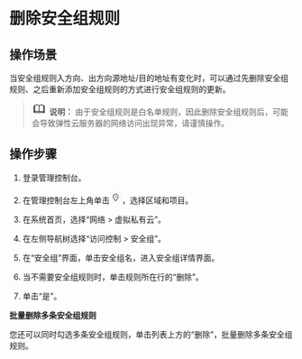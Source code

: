 # 删除安全组规则<a name="vpc_SecurityGroup_0006"></a>

## 操作场景<a name="s3e580453202e40bf842d4254f7841130"></a>

当安全组规则入方向、出方向源地址/目的地址有变化时，可以通过先删除安全组规则、之后重新添加安全组规则的方式进行安全组规则的更新。

>![](public_sys-resources/icon-note.gif) **说明：** 
>由于安全组规则是白名单规则，因此删除安全组规则后，可能会导致弹性云服务器的网络访问出现异常，请谨慎操作。

## 操作步骤<a name="sc03d1dcd3a3d47e385befc1e6dc65979"></a>

1.  登录管理控制台。


1.  在管理控制台左上角单击![](figures/icon-region.png)，选择区域和项目。
2.  在系统首页，选择“网络 \> 虚拟私有云”。
3.  在左侧导航树选择“访问控制 \> 安全组”。
4.  在“安全组”界面，单击安全组名，进入安全组详情界面。
5.  当不需要安全组规则时，单击规则所在行的“删除”。
6.  单击“是”。

**批量删除多条安全组规则**

您还可以同时勾选多条安全组规则，单击列表上方的“删除”，批量删除多条安全组规则。

